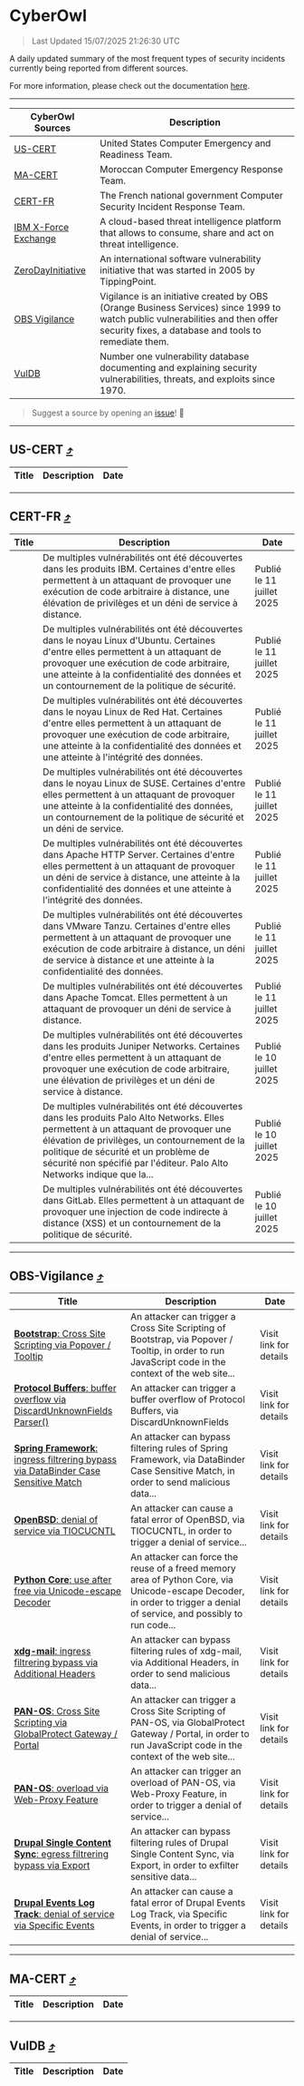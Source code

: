 
 <div id='top'></div>

# CyberOwl

 > Last Updated 15/07/2025 21:26:30 UTC
 
 A daily updated summary of the most frequent types of security incidents currently being reported from different sources.
 
 For more information, please check out the documentation [here](./docs/README.md).
 
 ---
 |CyberOwl Sources|Description|
 |---|---|
 |[US-CERT](#us-cert-arrow_heading_up)|United States Computer Emergency and Readiness Team.|
 |[MA-CERT](#ma-cert-arrow_heading_up)|Moroccan Computer Emergency Response Team.|
 |[CERT-FR](#cert-fr-arrow_heading_up)|The French national government Computer Security Incident Response Team.|
 |[IBM X-Force Exchange](#ibmcloud-arrow_heading_up)|A cloud-based threat intelligence platform that allows to consume, share and act on threat intelligence.|
 |[ZeroDayInitiative](#zerodayinitiative-arrow_heading_up)|An international software vulnerability initiative that was started in 2005 by TippingPoint.|
 |[OBS Vigilance](#obs-vigilance-arrow_heading_up)|Vigilance is an initiative created by OBS (Orange Business Services) since 1999 to watch public vulnerabilities and then offer security fixes, a database and tools to remediate them.|
 |[VulDB](#vuldb-arrow_heading_up)|Number one vulnerability database documenting and explaining security vulnerabilities, threats, and exploits since 1970.|
 
 > Suggest a source by opening an [issue](https://github.com/karimhabush/cyberowl/issues)! :raised_hands:
 ---

## US-CERT [:arrow_heading_up:](#cyberowl)

 |Title|Description|Date|
 |---|---|---|
 
 ---

## CERT-FR [:arrow_heading_up:](#cyberowl)

 |Title|Description|Date|
 |---|---|---|
 |[](https://www.cert.ssi.gouv.fr/avis/CERTFR-2025-AVI-0590/)|De multiples vulnérabilités ont été découvertes dans les produits IBM. Certaines d'entre elles permettent à un attaquant de provoquer une exécution de code arbitraire à distance, une élévation de privilèges et un déni de service à distance.|Publié le 11 juillet 2025|
 |[](https://www.cert.ssi.gouv.fr/avis/CERTFR-2025-AVI-0589/)|De multiples vulnérabilités ont été découvertes dans le noyau Linux d'Ubuntu. Certaines d'entre elles permettent à un attaquant de provoquer une exécution de code arbitraire, une atteinte à la confidentialité des données et un contournement de la politique de sécurité.|Publié le 11 juillet 2025|
 |[](https://www.cert.ssi.gouv.fr/avis/CERTFR-2025-AVI-0588/)|De multiples vulnérabilités ont été découvertes dans le noyau Linux de Red Hat. Certaines d'entre elles permettent à un attaquant de provoquer une exécution de code arbitraire, une atteinte à la confidentialité des données et une atteinte à l'intégrité des données.|Publié le 11 juillet 2025|
 |[](https://www.cert.ssi.gouv.fr/avis/CERTFR-2025-AVI-0587/)|De multiples vulnérabilités ont été découvertes dans le noyau Linux de SUSE. Certaines d'entre elles permettent à un attaquant de provoquer une atteinte à la confidentialité des données, un contournement de la politique de sécurité et un déni de service.|Publié le 11 juillet 2025|
 |[](https://www.cert.ssi.gouv.fr/avis/CERTFR-2025-AVI-0586/)|De multiples vulnérabilités ont été découvertes dans Apache HTTP Server. Certaines d'entre elles permettent à un attaquant de provoquer un déni de service à distance, une atteinte à la confidentialité des données et une atteinte à l'intégrité des données.|Publié le 11 juillet 2025|
 |[](https://www.cert.ssi.gouv.fr/avis/CERTFR-2025-AVI-0585/)|De multiples vulnérabilités ont été découvertes dans VMware Tanzu. Certaines d'entre elles permettent à un attaquant de provoquer une exécution de code arbitraire à distance, un déni de service à distance et une atteinte à la confidentialité des données.|Publié le 11 juillet 2025|
 |[](https://www.cert.ssi.gouv.fr/avis/CERTFR-2025-AVI-0584/)|De multiples vulnérabilités ont été découvertes dans Apache Tomcat. Elles permettent à un attaquant de provoquer un déni de service à distance.|Publié le 11 juillet 2025|
 |[](https://www.cert.ssi.gouv.fr/avis/CERTFR-2025-AVI-0583/)|De multiples vulnérabilités ont été découvertes dans les produits Juniper Networks. Certaines d'entre elles permettent à un attaquant de provoquer une exécution de code arbitraire, une élévation de privilèges et un déni de service à distance.|Publié le 10 juillet 2025|
 |[](https://www.cert.ssi.gouv.fr/avis/CERTFR-2025-AVI-0582/)|De multiples vulnérabilités ont été découvertes dans les produits Palo Alto Networks. Elles permettent à un attaquant de provoquer une élévation de privilèges, un contournement de la politique de sécurité et un problème de sécurité non spécifié par l'éditeur. Palo Alto Networks indique que la...|Publié le 10 juillet 2025|
 |[](https://www.cert.ssi.gouv.fr/avis/CERTFR-2025-AVI-0581/)|De multiples vulnérabilités ont été découvertes dans GitLab. Elles permettent à un attaquant de provoquer une injection de code indirecte à distance (XSS) et un contournement de la politique de sécurité.|Publié le 10 juillet 2025|
 
 ---

## OBS-Vigilance [:arrow_heading_up:](#cyberowl)

 |Title|Description|Date|
 |---|---|---|
 |[<a href="https://vigilance.fr/vulnerability/Bootstrap-Cross-Site-Scripting-via-Popover-Tooltip-47182" class="noirorange"><b>Bootstrap</b>: Cross Site Scripting via Popover / Tooltip</a>](https://vigilance.fr/vulnerability/Bootstrap-Cross-Site-Scripting-via-Popover-Tooltip-47182)|An attacker can trigger a Cross Site Scripting of Bootstrap, via Popover / Tooltip, in order to run JavaScript code in the context of the web site...|Visit link for details|
 |[<a href="https://vigilance.fr/vulnerability/Protocol-Buffers-buffer-overflow-via-DiscardUnknownFieldsParser-45390" class="noirorange"><b>Protocol Buffers</b>: buffer overflow via DiscardUnknownFields<wbr>Parser()</wbr></a>](https://vigilance.fr/vulnerability/Protocol-Buffers-buffer-overflow-via-DiscardUnknownFieldsParser-45390)|An attacker can trigger a buffer overflow of Protocol Buffers, via DiscardUnknownFields|Visit link for details|
 |[<a href="https://vigilance.fr/vulnerability/Spring-Framework-ingress-filtrering-bypass-via-DataBinder-Case-Sensitive-Match-47181" class="noirorange"><b>Spring Framework</b>: ingress filtrering bypass via DataBinder Case Sensitive Match</a>](https://vigilance.fr/vulnerability/Spring-Framework-ingress-filtrering-bypass-via-DataBinder-Case-Sensitive-Match-47181)|An attacker can bypass filtering rules of Spring Framework, via DataBinder Case Sensitive Match, in order to send malicious data...|Visit link for details|
 |[<a href="https://vigilance.fr/vulnerability/OpenBSD-denial-of-service-via-TIOCUCNTL-47567" class="noirorange"><b>OpenBSD</b>: denial of service via TIOCUCNTL</a>](https://vigilance.fr/vulnerability/OpenBSD-denial-of-service-via-TIOCUCNTL-47567)|An attacker can cause a fatal error of OpenBSD, via TIOCUCNTL, in order to trigger a denial of service...|Visit link for details|
 |[<a href="https://vigilance.fr/vulnerability/Python-Core-use-after-free-via-Unicode-escape-Decoder-47180" class="noirorange"><b>Python Core</b>: use after free via Unicode-escape Decoder</a>](https://vigilance.fr/vulnerability/Python-Core-use-after-free-via-Unicode-escape-Decoder-47180)|An attacker can force the reuse of a freed memory area of Python Core, via Unicode-escape Decoder, in order to trigger a denial of service, and possibly to run code...|Visit link for details|
 |[<a href="https://vigilance.fr/vulnerability/xdg-mail-ingress-filtrering-bypass-via-Additional-Headers-47179" class="noirorange"><b>xdg-mail</b>: ingress filtrering bypass via Additional Headers</a>](https://vigilance.fr/vulnerability/xdg-mail-ingress-filtrering-bypass-via-Additional-Headers-47179)|An attacker can bypass filtering rules of xdg-mail, via Additional Headers, in order to send malicious data...|Visit link for details|
 |[<a href="https://vigilance.fr/vulnerability/PAN-OS-Cross-Site-Scripting-via-GlobalProtect-Gateway-Portal-47175" class="noirorange"><b>PAN-OS</b>: Cross Site Scripting via GlobalProtect Gateway / Portal</a>](https://vigilance.fr/vulnerability/PAN-OS-Cross-Site-Scripting-via-GlobalProtect-Gateway-Portal-47175)|An attacker can trigger a Cross Site Scripting of PAN-OS, via GlobalProtect Gateway / Portal, in order to run JavaScript code in the context of the web site...|Visit link for details|
 |[<a href="https://vigilance.fr/vulnerability/PAN-OS-overload-via-Web-Proxy-Feature-47172" class="noirorange"><b>PAN-OS</b>: overload via Web-Proxy Feature</a>](https://vigilance.fr/vulnerability/PAN-OS-overload-via-Web-Proxy-Feature-47172)|An attacker can trigger an overload of PAN-OS, via Web-Proxy Feature, in order to trigger a denial of service...|Visit link for details|
 |[<a href="https://vigilance.fr/vulnerability/Drupal-Single-Content-Sync-egress-filtrering-bypass-via-Export-47169" class="noirorange"><b>Drupal Single Content Sync</b>: egress filtrering bypass via Export</a>](https://vigilance.fr/vulnerability/Drupal-Single-Content-Sync-egress-filtrering-bypass-via-Export-47169)|An attacker can bypass filtering rules of Drupal Single Content Sync, via Export, in order to exfilter sensitive data...|Visit link for details|
 |[<a href="https://vigilance.fr/vulnerability/Drupal-Events-Log-Track-denial-of-service-via-Specific-Events-47168" class="noirorange"><b>Drupal Events Log Track</b>: denial of service via Specific Events</a>](https://vigilance.fr/vulnerability/Drupal-Events-Log-Track-denial-of-service-via-Specific-Events-47168)|An attacker can cause a fatal error of Drupal Events Log Track, via Specific Events, in order to trigger a denial of service...|Visit link for details|
 
 ---

## MA-CERT [:arrow_heading_up:](#cyberowl)

 |Title|Description|Date|
 |---|---|---|
 
 ---

## VulDB [:arrow_heading_up:](#cyberowl)

 |Title|Description|Date|
 |---|---|---|
 